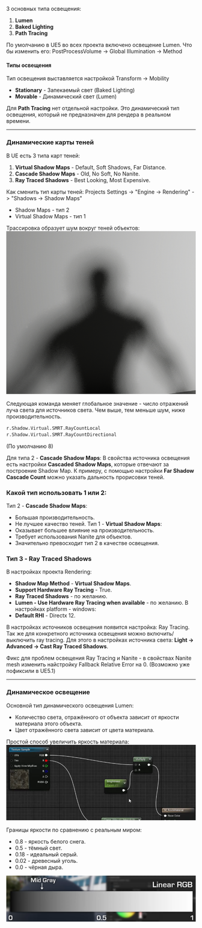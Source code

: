 3 основных типа освещения:
1. **Lumen**
2. **Baked Lighting**
3. **Path Tracing**

По умолчанию в UE5 во всех проекта включено освещение Lumen. Что бы изменить его: 
PostProcessVolume -> Global Illumination -> Method

#### Типы освещения
Тип освещения выставляется настройкой 
Transform -> Mobility
- **Stationary** - Запекаемый свет (Baked Lighting)
- **Movable** - Динамический свет (Lumen)

Для **Path Tracing** нет отдельной настройки. Это динамический тип освещения, который не предназначен для рендера в реальном времени.

---
### Динамические карты теней

В UE есть 3 типа карт теней:
1. **Virtual Shadow Maps** - Default, Soft Shadows, Far Distance.
2. **Cascade Shadow Maps** - Old, No Soft, No Nanite.
3. **Ray Traced Shadows** - Best Looking, Most Expensive.

Как сменить тип карты теней:
Projects Settings -> "Engine -> Rendering" -> "Shadows -> Shadow Maps"
- Shadow Maps - тип 2
- Virtual Shadow Maps - тип 1

Трассировка образует шум вокруг теней объектов:
![](Files/Images/Pasted%20image%2020221210211430.png)

Следующая команда меняет глобальное значение - число отражений луча света для источников света. Чем выше, тем меньше шум, ниже производительность.

``` cmd
r.Shadow.Virtual.SMRT.RayCountLocal
r.Shadow.Virtual.SMRT.RayCountDirectional
```
(По умолчанию 8)

Для типа 2 - **Cascade Shadow Maps**:
В свойства источника освещения есть настройки **Cascaded Shadow Maps**, которые отвечают за построение Shadow Map. 
К примеру, с помощью настройки **Far Shadow Cascade Count** можно указать дальность прорисовки теней.

### Какой тип использовать 1 или 2:

Тип 2 - **Cascade Shadow Maps**:
- Большая производительность.
- Не лучшее качество теней.
Тип 1 - **Virtual Shadow Maps**:
- Оказывает большее влияние на производительность.
- Требует использования Nanite для объектов.
- Значительно превосходит тип 2 в качестве освещения.

### Тип 3 - **Ray Traced Shadows** 
В настройках проекта Rendering:
- **Shadow Map Method** - **Virtual Shadow Maps**.
- **Support Hardware Ray Tracing** - True.
- **Ray Traced Shadows** - по желанию.
- **Lumen - Use Hardware Ray Tracing when available** - по желанию.
В настройках platform - windows:
- **Default RHI** - Directx 12.

В настройках источников освещения появится настройка: Ray Tracing.
Так же для конкретного источника освещения можно включить/выключить ray tracing. Для этого в настройках источника света: **Light -> Advanced -> Cast Ray Traced Shadows**.

Фикс для проблем освещения Ray Tracing и Nanite - в свойствах Nanite mesh изменить найстройку Fallback Relative Error на 0. (Возможно уже пофиксили в UE5.1)

---
### Динамическое освещение

Основной тип динамического освещения Lumen:
- Количество света, отражённого от объекта зависит от яркости материала этого объекта. 
- Цвет отражённого света зависит от цвета материала.

Простой способ увеличить яркость материала:
![](Files/Images/Pasted%20image%2020221210222607.png)

Границы яркости по сравнению с реальным миром:
- 0.8 - яркость белого снега.
- 0.5 - тёмный свет.
- 0.18 - идеальный серый.
- 0.02 - древесный уголь.
- 0.0 - чёрная дыра.

![](Files/Images/Pasted%20image%2020221210223306.png)

